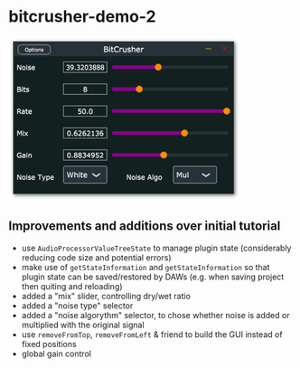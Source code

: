 # bitcrusher-demo-2

![BitCrusher-Screenshot](screenshot.png)

## Improvements and additions over initial tutorial 

* use `AudioProcessorValueTreeState` to manage plugin state (considerably reducing code size and potential errors) 
* make use of `getStateInformation` and `getStateInformation` so that plugin state can be saved/restored by DAWs (e.g. when saving project then quiting and reloading)
* added a "mix" slider, controlling dry/wet ratio 
* added a "noise type" selector
* added a "noise algorythm" selector, to chose whether noise is added or multiplied with the original signal
* use `removeFromTop`, `removeFromLeft` & friend to build the GUI instead of fixed positions
* global gain control
